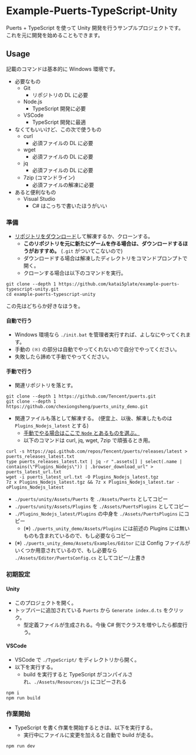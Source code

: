 # Example-Puerts-TypeScript-Unity

Puerts + TypeScript を使って Unity 開発を行うサンプルプロジェクトです。  
これを元に開発を始めることもできます。

## Usage

記載のコマンドは基本的に Windows 環境です。

- 必要なもの
  - Git
    - リポジトリの DL に必要
  - Node.js
    - TypeScript 開発に必要
  - VSCode
    - TypeScript 開発に最適
- なくてもいいけど、この次で使うもの
  - curl
    - 必須ファイルの DL に必要
  - wget
    - 必須ファイルの DL に必要
  - jq
    - 必須ファイルの DL に必要
  - 7zip (コマンドライン)
    - 必須ファイルの解凍に必要
- あると便利なもの
  - Visual Studio
    - C# はこっちで書いたほうがいい

### 準備

- [リポジトリをダウンロード](https://github.com/katai5plate/example-puerts-typescript-unity/archive/refs/heads/main.zip)して解凍するか、クローンする。
  - **このリポジトリを元に新たにゲームを作る場合は、ダウンロードするほうがおすすめ。** (`.git` がついてこないので)
  - ダウンロードする場合は解凍したディレクトリをコマンドプロンプトで開く。
  - クローンする場合は以下のコマンドを実行。

```
git clone --depth 1 https://github.com/katai5plate/example-puerts-typescript-unity.git
cd example-puerts-typescript-unity
```

この先はどちらか好きなほうを。

#### 自動で行う

- Windows 環境なら `./init.bat` を管理者実行すれば、よしなにやってくれます。
- 手動の `(※)` の部分は自動でやってくれないので自分でやってください。
- 失敗したら諦めて手動でやってください。

#### 手動で行う

- 関連リポジトリを落とす。

```
git clone --depth 1 https://github.com/Tencent/puerts.git
git clone --depth 1 https://github.com/chexiongsheng/puerts_unity_demo.git
```

- 関連ファイルも落として解凍する。 (便宜上、以後、解凍したものは `Plugins_Nodejs_latest` とする)
  - [手動でやる場合はここで `Node` とあるものを選ぶ。](https://github.com/Tencent/puerts/releases)
  - 以下のコマンドは curl, jq, wget, 7zip で頑張るとき用。

```
curl -s https://api.github.com/repos/Tencent/puerts/releases/latest > puerts_releases_latest.txt
type puerts_releases_latest.txt | jq -r ".assets[] | select(.name | contains(\"Plugins_Nodejs\")) | .browser_download_url" > puerts_latest_url.txt
wget -i puerts_latest_url.txt -O Plugins_Nodejs_latest.tgz
7z x Plugins_Nodejs_latest.tgz && 7z x Plugins_Nodejs_latest.tar -oPlugins_Nodejs_latest
```

- `./puerts/unity/Assets/Puerts` を `./Assets/Puerts` としてコピー
- `./puerts/unity/Assets/Plugins` を `./Assets/PuertsPlugins` としてコピー
- `./Plugins_Nodejs_latest/Plugins` の中身を `./Assets/PuertsPlugins` にコピー
  - (※) `./puerts_unity_demo/Assets/Plugins` には前述の Plugins には無いものも含まれているので、もし必要ならコピー
- (※) `./puerts_unity_demo/Assets/Examples/Editor` には Config ファイルがいくつか用意されているので、もし必要なら `./Assets/Editor/PuertsConfig.cs` としてコピー/上書き

### 初期設定

#### Unity

- このプロジェクトを開く。
- トップバーに追加されている `Puerts` から `Generate index.d.ts` をクリック。
  - 型定義ファイルが生成される。今後 C# 側でクラスを増やしたら都度行う。

#### VSCode

- VSCode で `./TypeScript/` をディレクトリから開く。
- 以下を実行する。
  - build を実行すると TypeScript がコンパイルされ、`./Assets/Resources/js` にコピーされる

```
npm i
npm run build
```

### 作業開始

- TypeScript を書く作業を開始するときは、以下を実行する。
  - 実行中にファイルに変更を加えると自動で build が走る。

```
npm run dev
```
